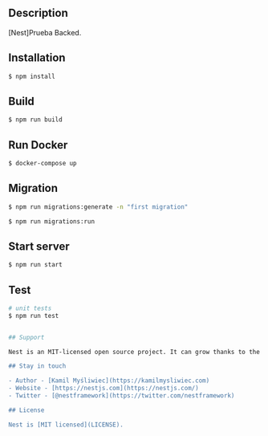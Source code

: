 ## Description

[Nest]Prueba Backed.

## Installation

```bash
$ npm install
```

## Build

```bash
$ npm run build
```

## Run Docker

```bash
$ docker-compose up
```

## Migration

```bash
$ npm run migrations:generate -n "first migration"
```
```bash
$ npm run migrations:run
```
## Start server
```bash
$ npm run start
```
## Test

```bash
# unit tests
$ npm run test


## Support

Nest is an MIT-licensed open source project. It can grow thanks to the sponsors and support by the amazing backers. If you'd like to join them, please [read more here](https://docs.nestjs.com/support).

## Stay in touch

- Author - [Kamil Myśliwiec](https://kamilmysliwiec.com)
- Website - [https://nestjs.com](https://nestjs.com/)
- Twitter - [@nestframework](https://twitter.com/nestframework)

## License

Nest is [MIT licensed](LICENSE).
